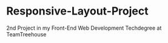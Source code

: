 # Responsive-Layout-Project
 2nd Project in my Front-End Web Development Techdegree at TeamTreehouse
